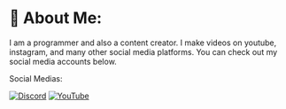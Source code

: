 # 💫 About Me:
I am a programmer and also a content creator. I make videos on youtube, instagram, and many other social media platforms. You can check out my social media accounts below.


Social Medias:


[![Discord](https://img.shields.io/badge/Discord-%237289DA.svg?logo=discord&logoColor=white)](https://discord.gg/TZ9rwGXJGA) [![YouTube](https://img.shields.io/badge/YouTube-%23FF0000.svg?logo=YouTube&logoColor=white)](https://youtube.com/@Invelord) 
